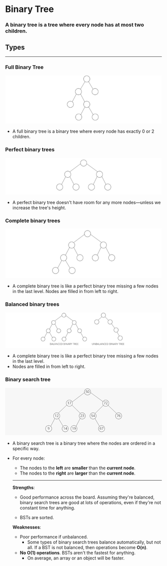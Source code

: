 # Binary Tree

### A binary tree is a tree where every node has **at most two children**. 

## Types  
-------
### Full Binary Tree
![Full Binary Tree](../images/tree/full_binary_tree.png "Full Binary Tree")
- A full binary tree is a binary tree where every node has exactly 0 or 2 children.  

### Perfect binary trees 
![Perfect Binary Tree](../images/tree/perfect_binary_tree.png "Perfect Binary Tree")
- A perfect binary tree doesn't have room for any more nodes—unless we increase the tree's height. 

### Complete binary trees 
![Complete Binary Tree](../images/tree/complete_binary_tree.png "Complete Binary Tree")
- A complete binary tree is like a perfect binary tree missing a few nodes in the last level. Nodes are filled in from left to right.

### Balanced binary trees 
![Balanced Binary Tree](../images/tree/balanced_binary_tree.png "Balanced Binary Tree")
- A complete binary tree is like a perfect binary tree missing a few nodes in the last level. 
- Nodes are filled in from left to right.

### Binary search tree
![Binary Search Binary Tree](../images/tree/binary_search_tree.png "Binary Search Tree")
- A binary search tree is a binary tree where the nodes are ordered in a specific way. 
- For every node:
    - The nodes to the **left** are **smaller** than the **current node**.
    - The nodes to the **right** are **larger** than the **current node**.
    ----------------------------------------------------------------------------------------
    **Strengths**:

    - Good performance across the board. Assuming they're balanced, binary search trees are good at lots of operations, even if they're not constant time for anything.

    - BSTs are sorted.

    **Weaknesses**:

    - Poor performance if unbalanced. 
        - Some types of binary search trees balance automatically, but not all. If a BST is not balanced, then operations become **O(n)**.
    - **No O(1) operations**. BSTs aren't the fastest for anything. 
        - On average, an array or an object will be faster.

